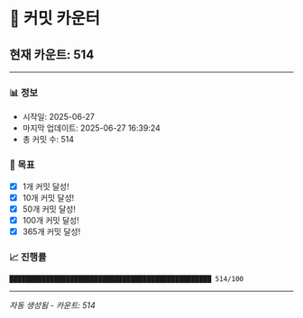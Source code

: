 # 🔢 커밋 카운터

## 현재 카운트: 514

---

### 📊 정보
- 시작일: 2025-06-27
- 마지막 업데이트: 2025-06-27 16:39:24
- 총 커밋 수: 514

### 🎯 목표
- [x] 1개 커밋 달성!
- [x] 10개 커밋 달성!
- [x] 50개 커밋 달성!
- [x] 100개 커밋 달성!
- [x] 365개 커밋 달성!

### 📈 진행률
```
██████████████████████████████████████████████████ 514/100
```

---
*자동 생성됨 - 카운트: 514*
